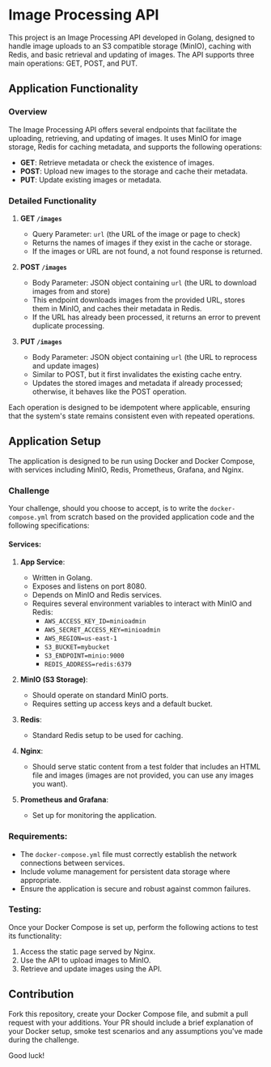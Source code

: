 # Image Processing API

This project is an Image Processing API developed in Golang, designed to handle image uploads to an S3 compatible storage (MinIO), caching with Redis, and basic retrieval and updating of images. The API supports three main operations: GET, POST, and PUT.

## Application Functionality

### Overview

The Image Processing API offers several endpoints that facilitate the uploading, retrieving, and updating of images. It uses MinIO for image storage, Redis for caching metadata, and supports the following operations:

- **GET**: Retrieve metadata or check the existence of images.
- **POST**: Upload new images to the storage and cache their metadata.
- **PUT**: Update existing images or metadata.

### Detailed Functionality

1. **GET `/images`**
   - Query Parameter: `url` (the URL of the image or page to check)
   - Returns the names of images if they exist in the cache or storage.
   - If the images or URL are not found, a not found response is returned.

2. **POST `/images`**
   - Body Parameter: JSON object containing `url` (the URL to download images from and store)
   - This endpoint downloads images from the provided URL, stores them in MinIO, and caches their metadata in Redis.
   - If the URL has already been processed, it returns an error to prevent duplicate processing.

3. **PUT `/images`**
   - Body Parameter: JSON object containing `url` (the URL to reprocess and update images)
   - Similar to POST, but it first invalidates the existing cache entry.
   - Updates the stored images and metadata if already processed; otherwise, it behaves like the POST operation.

Each operation is designed to be idempotent where applicable, ensuring that the system's state remains consistent even with repeated operations.

## Application Setup

The application is designed to be run using Docker and Docker Compose, with services including MinIO, Redis, Prometheus, Grafana, and Nginx.

### Challenge

Your challenge, should you choose to accept, is to write the `docker-compose.yml` from scratch based on the provided application code and the following specifications:

#### Services:

1. **App Service**:
    - Written in Golang.
    - Exposes and listens on port 8080.
    - Depends on MinIO and Redis services.
    - Requires several environment variables to interact with MinIO and Redis:
        - `AWS_ACCESS_KEY_ID=minioadmin`
        - `AWS_SECRET_ACCESS_KEY=minioadmin`
        - `AWS_REGION=us-east-1`
        - `S3_BUCKET=mybucket`
        - `S3_ENDPOINT=minio:9000`
        - `REDIS_ADDRESS=redis:6379`

2. **MinIO (S3 Storage)**:
    - Should operate on standard MinIO ports.
    - Requires setting up access keys and a default bucket.

3. **Redis**:
    - Standard Redis setup to be used for caching.

4. **Nginx**:
    - Should serve static content from a test folder that includes an HTML file and images (images are not provided, you can use any images you want).

5. **Prometheus and Grafana**:
    - Set up for monitoring the application.

### Requirements:

- The `docker-compose.yml` file must correctly establish the network connections between services.
- Include volume management for persistent data storage where appropriate.
- Ensure the application is secure and robust against common failures.

### Testing:

Once your Docker Compose is set up, perform the following actions to test its functionality:

1. Access the static page served by Nginx.
2. Use the API to upload images to MinIO.
3. Retrieve and update images using the API.

## Contribution

Fork this repository, create your Docker Compose file, and submit a pull request with your additions. Your PR should include a brief explanation of your Docker setup, smoke test scenarios and any assumptions you've made during the challenge.

Good luck!